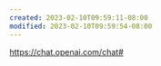 ```yaml
---
created: 2023-02-10T09:59:11-08:00
modified: 2023-02-10T09:59:54-08:00
---
```


https://chat.openai.com/chat#
